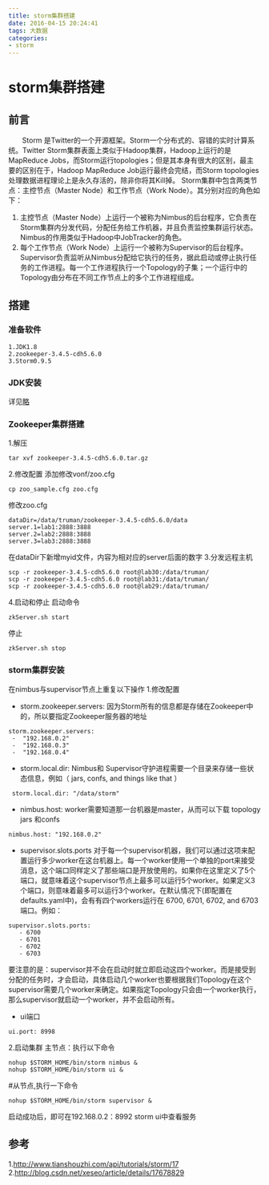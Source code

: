 ```yaml
---
title: storm集群搭建
date: 2016-04-15 20:24:41
tags: 大数据
categories:
- storm
---
```

# storm集群搭建
## 前言
&#160; &#160; &#160; &#160;Storm 是Twitter的一个开源框架。Storm一个分布式的、容错的实时计算系统。Twitter Storm集群表面上类似于Hadoop集群，Hadoop上运行的是MapReduce Jobs，而Storm运行topologies；但是其本身有很大的区别，最主要的区别在于，Hadoop MapReduce Job运行最终会完结，而Storm topologies处理数据进程理论上是永久存活的，除非你将其Kill掉。
Storm集群中包含两类节点：主控节点（Master Node）和工作节点（Work Node）。其分别对应的角色如下：
1.  主控节点（Master Node）上运行一个被称为Nimbus的后台程序，它负责在Storm集群内分发代码，分配任务给工作机器，并且负责监控集群运行状态。Nimbus的作用类似于Hadoop中JobTracker的角色。
2.  每个工作节点（Work Node）上运行一个被称为Supervisor的后台程序。Supervisor负责监听从Nimbus分配给它执行的任务，据此启动或停止执行任务的工作进程。每一个工作进程执行一个Topology的子集；一个运行中的Topology由分布在不同工作节点上的多个工作进程组成。

## 搭建
### 准备软件
```
1.JDK1.8
2.zookeeper-3.4.5-cdh5.6.0
3.Storm0.9.5
```
### JDK安装
详见[略](http:trumandu.github.io/2016/04/15/linux环境jdk安装及配置/)
### Zookeeper集群搭建
1.解压
```
tar xvf zookeeper-3.4.5-cdh5.6.0.tar.gz
```
2.修改配置
添加修改vonf/zoo.cfg
```
cp zoo_sample.cfg zoo.cfg
```
修改zoo.cfg
```
dataDir=/data/truman/zookeeper-3.4.5-cdh5.6.0/data
server.1=lab1:2888:3888
server.2=lab2:2888:3888
server.3=lab3:2888:3888
```
在dataDir下新增myid文件，内容为相对应的server后面的数字
3.分发远程主机
```
scp -r zookeeper-3.4.5-cdh5.6.0 root@lab30:/data/truman/ 
scp -r zookeeper-3.4.5-cdh5.6.0 root@lab31:/data/truman/ 
scp -r zookeeper-3.4.5-cdh5.6.0 root@lab29:/data/truman/ 
```
4.启动和停止
启动命令
```
zkServer.sh start
```
停止
```
zkServer.sh stop
```
### storm集群安装
在nimbus与supervisor节点上重复以下操作
1.修改配置
- storm.zookeeper.servers: 因为Storm所有的信息都是存储在Zookeeper中的，所以要指定Zookeeper服务器的地址
```
storm.zookeeper.servers:
 -  "192.168.0.2"
 -  "192.168.0.3"
 -  "192.168.0.4"
```
- storm.local.dir:
Nimbus和 Supervisor守护进程需要一个目录来存储一些状态信息，例如（ jars, confs, and things like that ）
```
 storm.local.dir: "/data/storm"
```
-  nimbus.host:
worker需要知道那一台机器是master，从而可以下载 topology jars 和confs
```
nimbus.host: "192.168.0.2"
```
-  supervisor.slots.ports
对于每一个supervisor机器，我们可以通过这项来配置运行多少worker在这台机器上。每一个worker使用一个单独的port来接受消息，这个端口同样定义了那些端口是开放使用的。如果你在这里定义了5个端口，就意味着这个supervisor节点上最多可以运行5个worker。如果定义3个端口，则意味着最多可以运行3个worker。在默认情况下(即配置在defaults.yaml中)，会有有四个workers运行在 6700, 6701, 6702, and 6703端口。例如：
```
supervisor.slots.ports:
   - 6700
   - 6701
   - 6702
   - 6703
```
要注意的是：supervisor并不会在启动时就立即启动这四个worker。而是接受到分配的任务时，才会启动，具体启动几个worker也要根据我们Topology在这个supervisor需要几个worker来确定。如果指定Topology只会由一个worker执行，那么supervisor就启动一个worker，并不会启动所有。
- ui端口
```
ui.port: 8998
```
2.启动集群
主节点：执行以下命令
```
nohup $STORM_HOME/bin/storm nimbus &
nohup $STORM_HOME/bin/storm ui &
```
#从节点,执行一下命令
```
nohup $STORM_HOME/bin/storm supervisor &
```
启动成功后，即可在192.168.0.2：8992 storm ui中查看服务
## 参考
1.http://www.tianshouzhi.com/api/tutorials/storm/17
2.http://blog.csdn.net/xeseo/article/details/17678829


